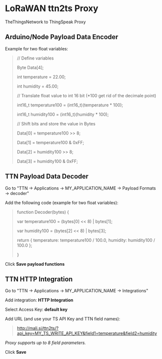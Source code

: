 # LoRaWAN ttn2ts Proxy
TheThingsNetwork to ThingSpeak Proxy

## Arduino/Node Payload Data Encoder

Example for two float variables:

> // Define variables
>
> Byte Data[4];
>
> int temperature = 22.00;
>
> int humidity = 45.00;
>
>
> // Translate float value to int 16 bit (*100 get rid of the decimale point)
>
> int16_t temperature100 = (int16_t)(temperature * 100);
>
> int16_t humidity100 = (int16_t)(humidity * 100);
>
>
> // Shift bits and store the value in Bytes
>
> Data[0] = temperature100 >> 8;
>
> Data[1] = temperature100 & 0xFF;
>
> Data[2] = humidity100 >> 8;
>
> Data[3] = humidity100 & 0xFF;


## TTN Payload Data Decoder
Go to "TTN -> Applications -> MY_APPLICATION_NAME -> Payload Formats -> decoder"

Add the following code (example for two float variables):

> function Decoder(bytes) {
>
>  var temperature100 = (bytes[0] << 8) | bytes[1];
>
>  var humidity100 = (bytes[2] << 8) | bytes[3];
>
>  return { temperature: temperature100 / 100.0, humidity: humidity100 / 100.0 };
>
> }

Click **Save payload functions**


## TTN HTTP Integration

Go to "TTN -> Applications -> MY_APPLICATION_NAME -> Integrations"

Add integration: **HTTP Integration**

Select Access Key: **default key**

Add URL (and use your TS API Key and TTN field names): 
> http://mali.si/ttn2ts/?api_key=MY_TS_WRITE_API_KEY&field1=temperature&field2=humidity

_Proxy supports up to 8 field parameters._

Click **Save**
